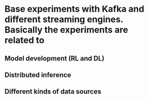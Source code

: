 # Base experiments with Kafka and different streaming engines. Basically the experiments are related to
## Model development (RL and DL)
## Distributed inference
## Different kinds of data sources